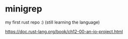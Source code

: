 # minigrep

my first rust repo :)
(still learning the language)

https://doc.rust-lang.org/book/ch12-00-an-io-project.html
